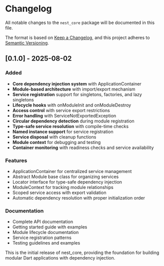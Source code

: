 # Changelog

All notable changes to the `nest_core` package will be documented in this file.

The format is based on [Keep a Changelog](https://keepachangelog.com/en/1.0.0/),
and this project adheres to [Semantic Versioning](https://semver.org/spec/v2.0.0.html).

## [0.1.0] - 2025-08-02

### Added
- **Core dependency injection system** with ApplicationContainer
- **Module-based architecture** with import/export mechanism
- **Service registration** support for singletons, factories, and lazy singletons
- **Lifecycle hooks** with onModuleInit and onModuleDestroy
- **Access control** with service export restrictions
- **Error handling** with ServiceNotExportedException
- **Circular dependency detection** during module registration
- **Type-safe service resolution** with compile-time checks
- **Named instance support** for service registration
- **Service disposal** with cleanup functions
- **Module context** for debugging and testing
- **Container monitoring** with readiness checks and service availability

### Features
- ApplicationContainer for centralized service management
- Abstract Module base class for organizing services
- Locator interface for type-safe dependency injection
- ModuleContext for tracking module relationships
- Scoped service access with export validation
- Automatic dependency resolution with proper initialization order

### Documentation
- Complete API documentation
- Getting started guide with examples
- Module lifecycle documentation
- Service registration patterns
- Testing guidelines and examples

This is the initial release of nest_core, providing the foundation for building modular Dart applications with dependency injection.